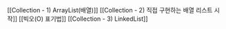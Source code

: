 [[Collection - 1) ArrayList(배열)]]
[[Collection - 2) 직접 구현하는 배열 리스트 시작]]
[[빅오(O) 표기법]]
[[Collection - 3) LinkedList]]
